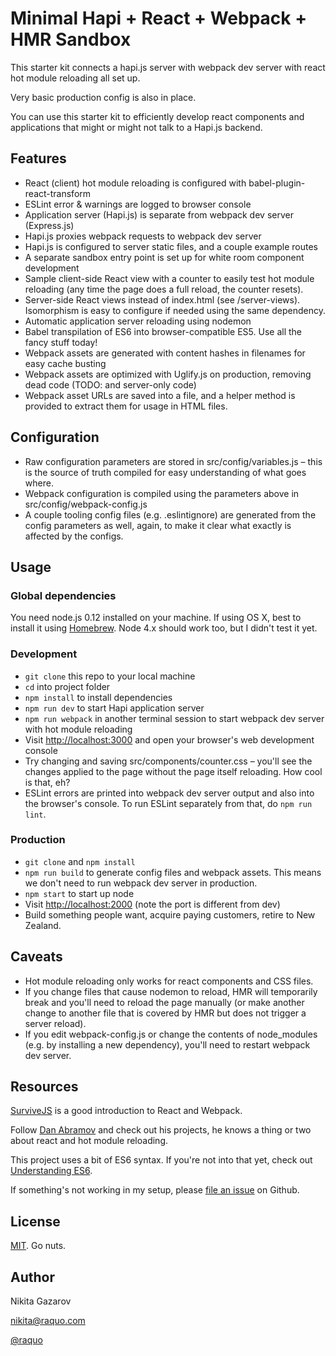 # Minimal Hapi + React + Webpack + HMR Sandbox

This starter kit connects a hapi.js server with webpack dev server with react hot module reloading all set up.

Very basic production config is also in place.

You can use this starter kit to efficiently develop react components and applications that might or might not talk to a Hapi.js backend.

## Features

* React (client) hot module reloading is configured with babel-plugin-react-transform
* ESLint error & warnings are logged to browser console
* Application server (Hapi.js) is separate from webpack dev server (Express.js)
* Hapi.js proxies webpack requests to webpack dev server
* Hapi.js is configured to server static files, and a couple example routes
* A separate sandbox entry point is set up for white room component development
* Sample client-side React view with a counter to easily test hot module reloading (any time the page does a full reload, the counter resets).
* Server-side React views instead of index.html (see /server-views). Isomorphism is easy to configure if needed using the same dependency.
* Automatic application server reloading using nodemon
* Babel transpilation of ES6 into browser-compatible ES5. Use all the fancy stuff today!
* Webpack assets are generated with content hashes in filenames for easy cache busting
* Webpack assets are optimized with Uglify.js on production, removing dead code (TODO: and server-only code)
* Webpack asset URLs are saved into a file, and a helper method is provided to extract them for usage in HTML files.

## Configuration

* Raw configuration parameters are stored in src/config/variables.js – this is the source of truth compiled for easy understanding of what goes where.
* Webpack configuration is compiled using the parameters above in src/config/webpack-config.js
* A couple tooling config files (e.g. .eslintignore) are generated from the config parameters as well, again, to make it clear what exactly is affected by the configs.

## Usage

### Global dependencies

You need node.js 0.12 installed on your machine. If using OS X, best to install it using [Homebrew](http://brew.sh/). Node 4.x should work too, but I didn't test it yet.

### Development

* `git clone` this repo to your local machine
* `cd` into project folder
* `npm install` to install dependencies
* `npm run dev` to start Hapi application server
* `npm run webpack` in another terminal session to start webpack dev server with hot module reloading
* Visit [http://localhost:3000](http://localhost:3000) and open your browser's web development console
* Try changing and saving src/components/counter.css – you'll see the changes applied to the page without the page itself reloading. How cool is that, eh?
* ESLint errors are printed into webpack dev server output and also into the browser's console. To run ESLint separately from that, do `npm run lint`.

### Production

* `git clone` and `npm install`
* `npm run build` to generate config files and webpack assets. This means we don't need to run webpack dev server in production.
* `npm start` to start up node
* Visit [http://localhost:2000](http://localhost:2000) (note the port is different from dev)
* Build something people want, acquire paying customers, retire to New Zealand.

## Caveats

* Hot module reloading only works for react components and CSS files.
* If you change files that cause nodemon to reload, HMR will temporarily break and you'll need to reload the page manually (or make another change to another file that is covered by HMR but does not trigger a server reload).
* If you edit webpack-config.js or change the contents of node_modules (e.g. by installing a new dependency), you'll need to restart webpack dev server.

## Resources

[SurviveJS](https://survivejs.com/) is a good introduction to React and Webpack.

Follow [Dan Abramov](https://medium.com/@dan_abramov/) and check out his projects, he knows a thing or two about react and hot module reloading.

This project uses a bit of ES6 syntax. If you're not into that yet, check out [Understanding ES6](https://leanpub.com/understandinges6/read).

If something's not working in my setup, please [file an issue](https://github.com/raquo/minimal-hapi-react-webpack/issues) on Github.

## License

[MIT](https://github.com/raquo/minimal-hapi-react-webpack/blob/master/LICENSE.md). Go nuts.

## Author

Nikita Gazarov

[nikita@raquo.com](mailto:nikita@raquo.com)

[@raquo](https://twitter.com/raquo)
